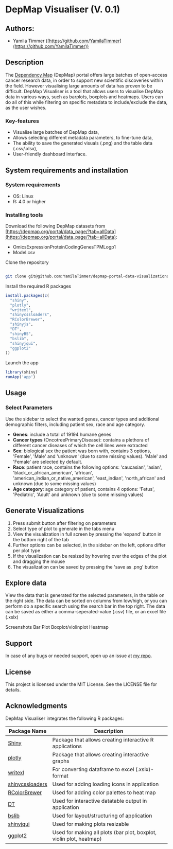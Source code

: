 # DepMap Visualiser (V. 0.1)

## Authors: 

- Yamila Timmer ([https://github.com/YamilaTimmer](https://github.com/YamilaTimmer))


## Description

The [Dependency Map](https://depmap.org/portal/) (DepMap) portal offers large batches of open-access cancer research data, in order to support new scientific discoveries within the field. However visualising large amounts of data has proven to be difficult. DepMap Visualiser is a tool that allows users to visualise DepMap data in various ways, such as barplots, boxplots and heatmaps. Users can do all of this while filtering on specific metadata to include/exclude the data, as the user wishes.


### Key-features
- Visualise large batches of DepMap data,
- Allows selecting different metadata parameters, to fine-tune data,
- The ability to save the generated visuals (.png) and the table data (.csv/.xlsx),
- User-friendly dashboard interface.

## System requirements and installation

### System requirements

- OS: Linux
- R: 4.0 or higher

### Installing tools
Download the following DepMap datasets from [https://depmap.org/portal/data_page/?tab=allData](https://depmap.org/portal/data_page/?tab=allData):

- OmicsExpressionProteinCodingGenesTPMLogp1
- Model.csv

Clone the repository

```bash

git clone git@github.com:YamilaTimmer/depmap-portal-data-visualizations.git

```

Install the required R packages

```r
install.packages(c(
  "shiny", 
  "plotly", 
  "writexl", 
  "shinycssloaders", 
  "RColorBrewer", 
  "shinyjs", 
  "DT", 
  "shinyBS", 
  "bslib", 
  "shinyjqui", 
  "ggplot2"
))
```

Launch the app

```r
library(shiny)
runApp('app')
```

## Usage
### Select Parameters
Use the sidebar to select the wanted genes, cancer types and additional demographic filters, including patient sex, race and age category.

- **Genes**: include a total of 19194 humane genes
- **Cancer types** (OncotreePrimaryDisease): contains a plethora of different cancer diseases of which the cell lines were extracted 
- **Sex**: biological sex the patient was born with, contains 3 options, 'Female', 'Male' and 'unknown' (due to some missing values). 'Male' and 'Female' are selected by default.
- **Race**: patient race, contains the following options: 'caucasian', 'asian', 'black_or_african_american', 'african', 'american_indian_or_native_american', 'east_indian', 'north_african' and unknown (due to some missing values)
- **Age category**: age category of patient, contains 4 options: 'Fetus', 'Pediatric', 'Adult' and unknown (due to some missing values)

## Generate Visualizations
1. Press submit button after filtering on parameters
2. Select type of plot to generate in the tabs menu
3. View the visualization in full screen by pressing the 'expand' button in the bottom right of the tab
4. Further options can be selected, in the sidebar on the left, options differ per plot type
5. If the visualization can be resized by hovering over the edges of the plot and dragging the mouse
6. The visualization can be saved by pressing the 'save as .png' button

## Explore data
View the data that is generated for the selected parameters, in the table on the right side. The data can be sorted on columns from low/high, or you can perform do a specific search using the search bar in the top right.
The data can be saved as either a comma-seperated-value (.csv) file, or an excel file (.xslx)

Screenshots
Bar Plot
Boxplot/violinplot
Heatmap

## Support
In case of any bugs or needed support, open up an issue at [my repo](https://github.com/YamilaTimmer/depmap-portal-data-visualizations/issues).

## License
This project is licensed under the MIT License. See the LICENSE file for details.

## Acknowledgments
DepMap Visualiser integrates the following R packages:

| Package Name        | Description                                                 |
|---------------------|-------------------------------------------------------------|
| [Shiny](https://github.com/rstudio/shiny) | Package that allows creating interactive R applications |
| [plotly](https://github.com/plotly/plotly.R)| Package that allows creating interactive graphs |
| [writexl](https://github.com/ropensci/writexl) | For converting dataframe to excel (.xslx)-format |
| [shinycssloaders](https://github.com/daattali/shinycssloaders)| Used for adding loading icons in application |
| [RColorBrewer](https://github.com/cran/RColorBrewer)| Used for adding color palettes to heat map  |
| [DT](https://github.com/rstudio/DT)| Used for interactive datatable output in application |
| [bslib](https://github.com/rstudio/bslib/) | Used for layout/structuring of application  |
| [shinyjqui](https://github.com/Yang-Tang/shinyjqui)| Used for making plots resizable |
| [ggplot2](https://github.com/tidyverse/ggplot2)| Used for making all plots (bar plot, boxplot, violin plot, heatmap)|
